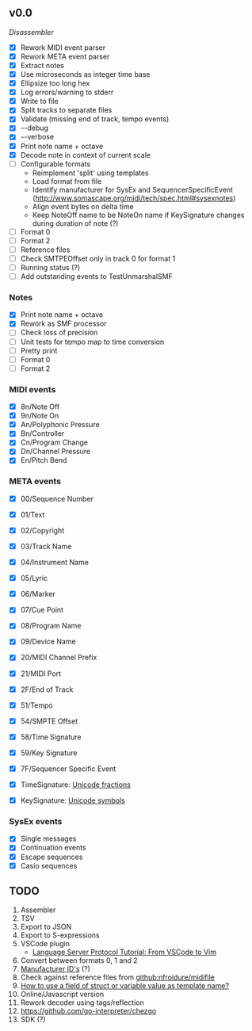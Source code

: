 ## v0.0

*Disassembler*

- [x] Rework MIDI event parser
- [x] Rework META event parser
- [x] Extract notes
- [x] Use microseconds as integer time base
- [x] Ellipsize too long hex
- [x] Log errors/warning to stderr
- [x] Write to file
- [x] Split tracks to separate files
- [x] Validate (missing end of track, tempo events)
- [x] --debug
- [x] --verbose
- [x] Print note name + octave
- [x] Decode note in context of current scale
- [ ] Configurable formats
  - Reimplement 'split' using templates
  - Load format from file
  - Identify manufacturer for SysEx and SequencerSpecificEvent (http://www.somascape.org/midi/tech/spec.html#sysexnotes)
  - Align event bytes on delta time
  - Keep NoteOff name to be NoteOn name if KeySignature changes during duration of note (?)
- [ ] Format 0
- [ ] Format 2
- [ ] Reference files
- [ ] Check SMTPEOffset only in track 0 for format 1
- [ ] Running status (?)
- [ ] Add outstanding events to TestUnmarshalSMF

### Notes 

- [x] Print note name + octave
- [x] Rework as SMF processor
- [ ] Check loss of precision
- [ ] Unit tests for tempo map to time conversion
- [ ] Pretty print
- [ ] Format 0
- [ ] Format 2

### MIDI events

- [x] 8n/Note Off
- [x] 9n/Note On
- [x] An/Polyphonic Pressure
- [x] Bn/Controller
- [x] Cn/Program Change
- [x] Dn/Channel Pressure
- [x] En/Pitch Bend

### META events

- [x] 00/Sequence Number
- [x] 01/Text
- [x] 02/Copyright
- [x] 03/Track Name
- [x] 04/Instrument Name
- [x] 05/Lyric
- [x] 06/Marker
- [x] 07/Cue Point
- [x] 08/Program Name
- [x] 09/Device Name
- [x] 20/MIDI Channel Prefix
- [x] 21/MIDI Port
- [x] 2F/End of Track
- [x] 51/Tempo
- [x] 54/SMPTE Offset
- [x] 58/Time Signature
- [x] 59/Key Signature
- [x] 7F/Sequencer Specific Event

- [x] TimeSignature: [Unicode fractions](http://unicodefractions.com)
- [x] KeySignature:  [Unicode symbols](https://unicode-table.com/en/blocks/musical-symbols/)

### SysEx events

- [x] Single messages
- [x] Continuation events
- [x] Escape sequences
- [x] Casio sequences

## TODO

1.  Assembler
2.  TSV
3.  Export to JSON
4.  Export to S-expressions
5.  VSCode plugin
    -  [Language Server Protocol Tutorial: From VSCode to Vim](https://www.toptal.com/javascript/language-server-protocol-tutorial)
6.  Convert between formats 0, 1 and 2
7.  [Manufacturer ID's](https://www.midi.org/specifications-old/category/reference-tables) (?)
8.  Check against reference files from [github:nfroidure/midifile](https://github.com/nfroidure/midifile)
9.  [How to use a field of struct or variable value as template name?](https://stackoverflow.com/questions/28830543/how-to-use-a-field-of-struct-or-variable-value-as-template-name)
10. Online/Javascript version
11. Rework decoder using tags/reflection
12. https://github.com/go-interpreter/chezgo
13. SDK (?)

